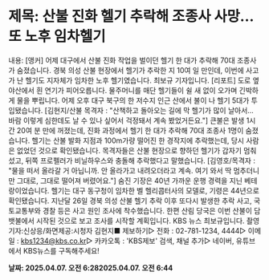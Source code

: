 # **제목: 산불 진화 헬기 추락해 조종사 사망…또 노후 임차헬기**

  내용: [앵커] 어제 대구에서  산불 진화 작업을 벌이던 헬기 한 대가 추락해 70대 조종사가 숨졌습니다. 경북 의성 산불 현장에서 헬기가 추락한 지 10여 일 만인데, 이번에 사고가 난 헬기도 지자체가 임차한 노후 헬기였습니다. 최보규 기자입니다. [리포트] 도로 옆 야산에서 흰 연기가 피어오릅니다. 물주머니를 매단 헬기들이 쉴 새 없이 오가며 긴박하게 물을 뿌립니다. 어제 오후 대구 북구의 한 저수지 인근 산에서 불이 나 헬기 5대가 투입됐습니다. [김현지/산불 목격자 : "산책하고 돌아오는 길에 막 헬기가 많이 날아서... 바람 이렇게 심한데도 날 수 있나 싶어서 걱정돼서 계속 봤었거든요."] 큰불은 발생 1시간 20여 분 만에 꺼졌는데, 진화 과정에서 헬기 한 대가 추락해 70대 조종사 1명이 숨졌습니다. 헬기는  산불 발화 지점과 100m가량 떨어진 한 경작지에 추락했는데, 당시 사람은 없었던 것으로 확인됐습니다. 목격자들은 산불 현장으로 향하던 헬기가 갑자기 멈춰 섰고, 뒤쪽 프로펠러가 비닐하우스와 충돌해 추락했다고 말했습니다. [김영호/목격자 : "물을 떠서 올라갈 거 아닙니까. 안 올라가고 내려오더라고 계속. 여기 와서 딱 멈추더니만 그대로, 그대로 떨어져 버렸어요."] 숨진 기장은 40년 가까운 운행 경력을 지닌  베테랑이었습니다. 헬기는 대구 동구청이 임차한 벨 헬리콥터사의 모델로, 기령은 44년으로 확인됐습니다. 지난달 26일 경북 의성 산불 헬기 추락 이후 또다시 발생한 추락 사고, 국토교통부와 경찰 등은 사고 원인 조사에 착수했습니다. 한편 산림 당국은 이번 산불이 담뱃불에서 시작된 것으로 보고 조사를 시작할 계획입니다. KBS 뉴스 최보규입니다. 촬영기자:신상응/화면제공:시청자 김현지■ 제보하기▷ 전화 : 02-781-1234, 4444▷ 이메일 : kbs1234@kbs.co.kr▷ 카카오톡 : 'KBS제보' 검색, 채널 추가▷ 네이버, 유튜브에서 KBS뉴스를 구독해주세요!

  **날짜: 2025.04.07. 오전 6:282025.04.07. 오전 6:44**